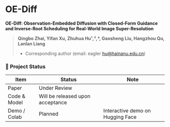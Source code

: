 # OE-Diff
**OE-Diff: Observation-Embedded Diffusion with Closed-Form Guidance and Inverse-Root Scheduling for Real-World Image Super-Resolution**  
> **Qingbo Zhai, Yifan Xu, Zhuhua Hu¹,²,*, Gaosheng Liu, Hangzhou Qu, Lanlan Liang**
> * Corresponding author (email: eagler hu@hainanu.edu.cn)
### 🚧 **Project Status**

| Item | Status | Note |
|------|--------|------|
| Paper | Under Review |  |
| Code & Model | Will be released upon acceptance |   |
| Demo / Colab | Planned | Interactive demo on Hugging Face |
